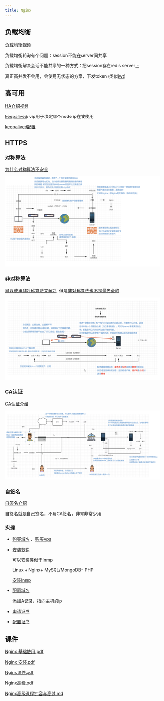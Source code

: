 ```yaml
---
title: Nginx
---
```


## 负载均衡

[负载均衡视频](https://www.bilibili.com/video/BV1yS4y1N76R?p=26)

负载均衡轮询有个问题：session不能在server间共享

负载均衡解决会话不能共享的一种方式：把session存在redis server上

真正高并发不会用，会使用无状态的方案，下发token (类似[jwt](https://www.ruanyifeng.com/blog/2018/07/json_web_token-tutorial.html))

## 高可用

[HA介绍视频](https://www.bilibili.com/video/BV1yS4y1N76R?p=36)

[keepalived](https://www.keepalived.org/): vip用于决定哪个node ip在被使用

[keepalived配置](https://www.bilibili.com/video/BV1yS4y1N76R/?p=37)

## HTTPS

### 对称算法

[为什么对称算法不安全](https://www.bilibili.com/video/BV1yS4y1N76R/?p=38)

![](https://raw.githubusercontent.com/HesterG/doc-images/main/Screen%20Shot%202023-08-14%20at%201.14.45%20PM.png)


### 非对称算法

[可以使用非对称算法来解决](https://www.bilibili.com/video/BV1yS4y1N76R/?p=39), 但是[非对称算法也不是最安全的](https://www.bilibili.com/video/BV1yS4y1N76R?p=40)

![](https://raw.githubusercontent.com/HesterG/doc-images/main/Screen%20Shot%202023-08-14%20at%201.14.51%20PM.png)

### CA认证

[CA认证介绍](https://www.bilibili.com/video/BV1yS4y1N76R/?p=40)

![](https://raw.githubusercontent.com/HesterG/doc-images/main/Screen%20Shot%202023-08-14%20at%201.14.57%20PM.png)

### 自签名

[自签名介绍](https://www.bilibili.com/video/BV1yS4y1N76R?p=42)

自签名就是自己签名，不用CA签名，非常非常少用

### 实操

- [购买域名](https://www.bilibili.com/video/BV1yS4y1N76R?p=43) 、[购买vps](https://www.bilibili.com/video/BV1yS4y1N76R?p=44)

- [安装软件](https://www.bilibili.com/video/BV1yS4y1N76R?p=46)

  可以安装类似于[lnmp](https://github.com/oneinstack/lnmp)

  Linux + Nginx+ MySQL/MongoDB+ PHP

  [安装lnmp](https://oneinstack.com/)

- [配置域名](https://www.bilibili.com/video/BV1yS4y1N76R?p=48)

  添加A记录，指向主机的ip

- [申请证书](https://www.bilibili.com/video/BV1yS4y1N76R?p=49)

- [配置证书](https://www.bilibili.com/video/BV1yS4y1N76R?p=50)


## 课件

[Nginx 基础使用.pdf](https://github.com/HesterG/docusaurus-wiki/files/12328730/Nginx.pdf)

[Nginx 安装.pdf](https://github.com/HesterG/docusaurus-wiki/files/12328731/Nginx.pdf)

[Nginx课件.pdf](https://github.com/HesterG/docusaurus-wiki/files/12328733/Nginx.pdf)

[Nginx高级.pdf](https://github.com/HesterG/docusaurus-wiki/files/12328734/Nginx.pdf)

[Nginx高级课程扩容与高效.md](https://github.com/HesterG/docusaurus-wiki/files/12328735/Nginx.md)